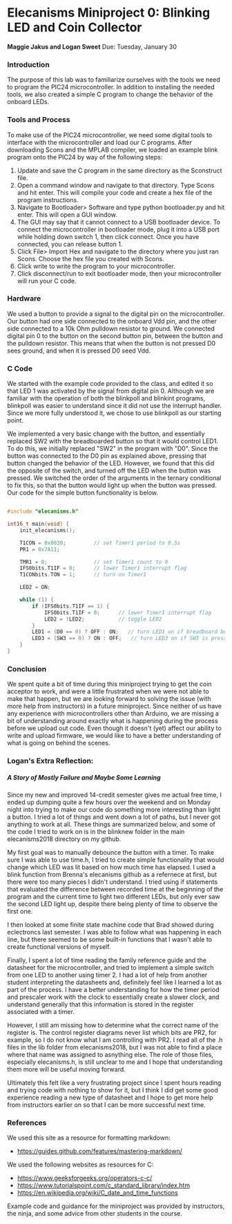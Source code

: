 # Elecanisms Miniproject 0: Blinking LED and Coin Collector
**Maggie Jakus and Logan Sweet**
Due: Tuesday, January 30

### Introduction ###
The purpose of this lab was to familiarize ourselves with the tools we need to program the PIC24 microcontroller. In addition to installing the needed tools, we also created a simple C program to change the behavior of the onboard LEDs.


### Tools and Process ###
To make use of the PIC24 microcontroller, we need some digital tools to interface with the microcontroller and load our C programs. After downloading Scons and the MPLAB compiler, we loaded an example blink program onto the PIC24 by way of the following steps:

1. Update and save the C program in the same directory as the Sconstruct file.
2. Open a command window and navigate to that directory. Type Scons and hit enter. This will compile your code and create a hex file of the program instructions.
3. Navigate to Bootloader> Software and type python bootloader.py and hit enter. This will open a GUI window.
4. The GUI may say that it cannot connect to a USB bootloader device. To connect the microcontroller in bootloader mode, plug it into a USB port while holding down switch 1, then click connect. Once you have connected, you can release button 1.
5. Click File> Import Hex and navigate to the directory where you just ran Scons. Choose the hex file you created with Scons.
6. Click write to write the program to your microcontroller.
7. Click disconnect/run to exit bootloader mode, then your microcontroller will run your C code.

### Hardware ###
We used a button to provide a signal to the digital pin on the microcontroller. Our button had one side connected to the onboard Vdd pin, and the other side connected to a 10k Ohm pulldown resistor to ground. We connected digital pin 0 to the button on the second button pin, between the button and the pulldown resistor. This means that when the button is not pressed D0 sees ground, and when it is pressed D0 seed Vdd.


### C Code ###
We started with the example code provided to the class, and edited it so that LED 1 was activated by the signal from digital pin 0. Although we are familiar with the operation of both the blinkpoll and blinkint programs, blinkpoll was easier to understand since it did not use the interrupt handler. Since we more fully understood it, we chose to use blinkpoll as our starting point.

We implemented a very basic change with the button, and essentially replaced SW2 with the breadboarded button so that it would control LED1. To do this, we initially replaced "SW2" in the program with "D0". Since the button was connected to the D0 pin as explained above, pressing that button changed the behavior of the LED. However,  we found that this did the opposite of the switch, and turned off the LED when the button was pressed. We switched the order of the arguments in the ternary conditional to fix this, so that the button would light up when the button was pressed.
Our code for the simple button functionality is below.

```C

#include "elecanisms.h"

int16_t main(void) {
    init_elecanisms();

    T1CON = 0x0030;         // set Timer1 period to 0.5s
    PR1 = 0x7A11;

    TMR1 = 0;               // set Timer1 count to 0
    IFS0bits.T1IF = 0;      // lower Timer1 interrupt flag
    T1CONbits.TON = 1;      // turn on Timer1

    LED2 = ON;

    while (1) {
        if (IFS0bits.T1IF == 1) {
            IFS0bits.T1IF = 0;      // lower Timer1 interrupt flag
            LED2 = !LED2;           // toggle LED2
        }
        LED1 = (D0 == 0) ? OFF : ON;   // turn LED1 on if breadboard button is pressed
        LED3 = (SW3 == 0) ? ON : OFF;   // turn LED3 on if SW3 is pressed
    }
}

```


### Conclusion ###
We spent quite a bit of time during this miniproject trying to get the coin acceptor to work, and were a little frustrated when we were not able to make that happen, but we are looking forward to solving the issue (with more help from instructors) in a future miniproject.
Since neither of us have any experience with microcontrollers other than Arduino, we are missing a bit of understanding around exactly what is happening during the process before we upload out code. Even though it doesn't (yet) affect our ability to write and upload firmware, we would like to have a better understanding of what is going on behind the scenes.


### Logan's Extra Reflection: ###
##### A Story of Mostly Failure and Maybe Some Learning #####

Since my new and improved 14-credit semester gives me actual free time, I ended up dumping quite a few hours over the weekend and on Monday night into trying to make our code do something more interesting than light a button. I tried a lot of things and went down a lot of paths, but I never got anything to work at all. These things are summarized below, and some of the code I tried to work on is in the blinknew folder in the main elecanisms2018 directory on my github.

My first goal was to manually debounce the button with a timer. To make sure I was able to use time.h, I tried to create simple functionality that would change which LED was lit based on how much time has elapsed. I used a blink function from Brenna's elecanisms github as a refernece at first, but there were too many pieces I didn't understand. I tried using if statements that evaluated the difference between recorded time at the beginning of the program and the current time to light two different LEDs, but only ever saw the second LED light up, despite there being plenty of time to observe the first one.

I then looked at some finite state machine code that Brad showed during eclectroncs last semester. I was able to follow what was happening in each line, but there seemed to be some built-in functions that I wasn't able to create functional versions of myself.

Finally, I spent a lot of time reading the family reference guide and the datasheet for the microcontroller, and tried to implement a simple switch from one LED to another using timer 2. I had a lot of help from another student interpreting the datasheets and, definitely feel like I learned a lot as part of the process.  I have a better understanding for how the timer period and prescaler work with the clock to essentially create a slower clock, and understand generally that this information is stored in the register associated with a timer.

However, I still am missing how to determine what the correct name of the register is. The control register diagrams never list which bits are PR2, for example, so I do not know what I am controlling with PR2. I read all of the .h files in the lib folder from elecanisms2018, but I was not able to find a place where that name was assigned to asnything else. The role of those files, especially elecanisms.h, is still unclear to me and I hope that understanding them more will be useful moving forward.

Ultimately this felt like a very frustrating project since I spent hours reading and trying code with nothing to show for it, but I think I did get some good experience reading a new type of datasheet and I hope to get more help from instructors earlier on so that I can be more successful next time.

### References ###
We used this site as a resource for formatting markdown:
- https://guides.github.com/features/mastering-markdown/

We used the following websites as resources for C:
- https://www.geeksforgeeks.org/operators-c-c/
- https://www.tutorialspoint.com/c_standard_library/index.htm
- https://en.wikipedia.org/wiki/C_date_and_time_functions


Example code and guidance for the miniproject was provided by instructors, the ninja, and some advice from other students in the course.
